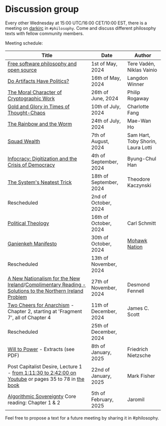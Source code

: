 # Discussion group

Every other Wednesday at 15:00 UTC/16:00 CET/10:00 EST, there is a meeting on
[darkirc](../misc/darkirc/darkirc.md) in `#philosophy`.  Come and discuss different
philosophy texts with fellow community members.

Meeting schedule: 

| Title                                                                                                               | Date                    | Author                             |
|---------------------------------------------------------------------------------------------------------------------|-------------------------|------------------------------------|
| [Free software philosophy and open source][1]                                                                       |1st of May, 2024         | Tere Vadén, Niklas Vainio          |
| [Do Artifacts Have Politics?][2]                                                                                    | 16th of May, 2024       | Langdon Winner                     |
| [The Moral Character of Cryptographic Work][3]                                                                      | 26th of June, 2024      | Philip Rogaway                     |
| [Gold and Glory in Times of Thought-Chaos][4]                                                                       | 10th of July, 2024      | Charlotte Fang                     |
| [The Rainbow and the Worm][5]                                                                                       | 24th of July, 2024      | Mae-Wan Ho                         |
| [Squad Wealth][6]                                                                                                   | 7th of August, 2024     | Sam Hart, Toby Shorin, Laura Lotti |
| [Infocracy: Digitization and the Crisis of Democracy][7]                                                            | 4th of September, 2024  | Byung-Chul Han                     |
| [The System's Neatest Trick][8]                                                                                     | 18th of September, 2024 | Theodore Kaczynski                 |
| Rescheduled                                                                                                         | 2nd of October, 2024    |                                    |
| [Political Theology][9]                                                                                             | 16th of October, 2024   | Carl Schmitt                       |
| [Ganienkeh Manifesto][10]                                                                                           | 30th of October, 2024   | [Mohawk Nation][11]                |
| Rescheduled                                                                                                         | 13th of November, 2024  |                                    |
| [A New Nationalism for the New Ireland][12]/[Complimentary Reading - Solutions to the Northern Ireland Problem][13] | 27th of November, 2024  | Desmond Fennell                    |
| [Two Cheers for Anarchism][14] - Chapter 2, starting at 'Fragment 7', all of Chapter 4			      | 11th of December, 2024  | James C. Scott                     |
| Rescheduled                                                                                                         | 25th of December, 2024  |                                    |
| [Will to Power][15] - Extracts (see PDF)                                                                            | 8th of January, 2025    | Friedrich Nietzsche                |
| Post Capitalist Desire, Lecture 1 - [from 1:11:30 to 2:42:00 on Youtube][16] or pages 35 to 78 in [the book][17]    | 22nd of January, 2025   | Mark Fisher                        |
| [Algorithmic Sovereignty][18] Core reading: Chapter 1 & 2                                                           | 5th of February, 2025   | Jaromil                            |

Feel free to propose a text for a future meeting by sharing it in #philosophy.

[1]: https://www.researchgate.net/publication/290120192_Free_software_philosophy_and_open_source
[2]: https://faculty.cc.gatech.edu/~beki/cs4001/Winner.pdf
[3]: https://web.cs.ucdavis.edu/~rogaway/papers/moral-fn.pdf
[4]: https://goldenlight.mirror.xyz/LeUojosmx48SvEfspq1leuRTf7TJfYKJ_TtKpePczzU
[5]: https://libgen.is/book/index.php?md5=0450DE93292478112791E977474FA9BF
[6]: https://otherinter.net/research/squad-wealth/
[7]: https://libgen.is/book/index.php?md5=A0E3362AE17379B6F48CEAC520319422
[8]: https://theanarchistlibrary.org/library/ted-kaczynski-the-system-s-neatest-trick
[9]: https://anarch.cc/uploads/carl-schmitt/political-theology.pdf
[10]: http://www.ganienkeh.net/images/manifesto_web.pdf
[11]: https://en.wikipedia.org/wiki/Ganienkeh
[12]: https://xeno.tools/uploads/fennell-new-nationalism.pdf
[13]: https://sci-hub.se/https://doi.org/10.2307/25513014
[14]: https://libgen.is/book/index.php?md5=8CCB39685697A9F94D9256078BC757AE
[15]: https://xeno.tools/uploads/dionysus_eternal_return.pdf
[16]: https://www.youtube.com/watch?v=fCEjtjkrDng&t=4289s
[17]: https://www.google.co.uk/books/edition/_/ruPtDwAAQBAJ?hl=en
[18]: https://algosov.org
